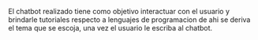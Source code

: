 El chatbot realizado tiene como objetivo interactuar con el usuario y brindarle tutoriales respecto a lenguajes de programacion de ahi se deriva el tema que se escoja, una vez el usuario le escriba al chatbot.
